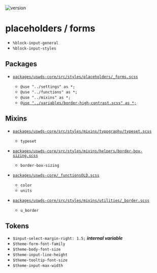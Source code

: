 ![version](https://img.shields.io/badge/version-3.3.0-4287f5.svg?style=flat)

# placeholders / forms

- `%block-input-general`
- `%block-input-styles`
  
## Packages

- [`packages/uswds-core/src/styles/placeholders/_forms.scss`](https://github.com/uswds/uswds/tree/v3.3.0/packages/uswds-core/src/styles/placeholders/_forms.scss)

  - `@use "../settings" as *;`
  - `@use "../functions" as *;`
  - `@use "../mixins" as *;`
  - [`@use "../variables/border-high-contrast.scss" as *;`](https://github.com/uswds/uswds/tree/v3.3.0/packages/uswds-core/src/styles/variables/border-high-contrast.scss)

## Mixins

- [`packages/uswds-core/src/styles/mixins/typography/typeset.scss`](https://github.com/uswds/uswds/tree/v3.3.0/packages/uswds-core/src/styles/mixins/typography/typeset.scss)

  - `typeset`

- [`packages/uswds-core/src/styles/mixins/helpers/border-box-sizing.scss`](https://github.com/uswds/uswds/tree/v3.3.0/packages/uswds-core/src/styles/mixins/helpers/border-box-sizing.scss)

  - `border-box-sizing`

- [`packages/uswds-core/_functionsOLD.scss`](https://github.com/uswds/uswds/tree/v3.3.0/packages/uswds-core/_functionsOLD.scss)

  - `color`
  - `units`

- [`packages/uswds-core/src/styles/mixins/utilities/_border.scss`](https://github.com/uswds/uswds/tree/v3.3.0/packages/uswds-core/src/styles/mixins/utilities/_border.scss)

  - `u_border`

## Tokens

- `$input-select-margin-right: 1.5;` **_internal variable_**
- `$theme-form-font-family`
- `$theme-body-font-size`
- `$theme-input-line-height`
- `$theme-tooltip-font-size`
- `$theme-input-max-width`
